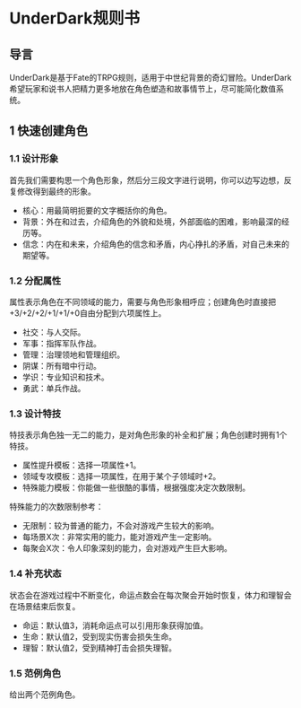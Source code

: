# UnderDark规则书

## 导言
UnderDark是基于Fate的TRPG规则，适用于中世纪背景的奇幻冒险。UnderDark希望玩家和说书人把精力更多地放在角色塑造和故事情节上，尽可能简化数值系统。

## 1 快速创建角色
### 1.1 设计形象
首先我们需要构思一个角色形象，然后分三段文字进行说明，你可以边写边想，反复修改得到最终的形象。
- 核心：用最简明扼要的文字概括你的角色。
- 背景：外在和过去，介绍角色的外貌和处境，外部面临的困难，影响最深的经历等。
- 信念：内在和未来，介绍角色的信念和矛盾，内心挣扎的矛盾，对自己未来的期望等。

### 1.2 分配属性
属性表示角色在不同领域的能力，需要与角色形象相呼应；创建角色时直接把+3/+2/+2/+1/+1/+0自由分配到六项属性上。
- 社交：与人交际。
- 军事：指挥军队作战。
- 管理：治理领地和管理组织。
- 阴谋：所有暗中行动。
- 学识：专业知识和技术。
- 勇武：单兵作战。

### 1.3 设计特技
特技表示角色独一无二的能力，是对角色形象的补全和扩展；角色创建时拥有1个特技。
- 属性提升模板：选择一项属性+1。
- 领域专攻模板：选择一项属性，在用于某个子领域时+2。
- 特殊能力模板：你能做一些很酷的事情，根据强度决定次数限制。

特殊能力的次数限制参考：
- 无限制：较为普通的能力，不会对游戏产生较大的影响。
- 每场景X次：非常实用的能力，能对游戏产生一定影响。
- 每聚会X次：令人印象深刻的能力，会对游戏产生巨大影响。

### 1.4 补充状态
状态会在游戏过程中不断变化，命运点数会在每次聚会开始时恢复，体力和理智会在场景结束后恢复。
- 命运：默认值3，消耗命运点可以引用形象获得加值。
- 生命：默认值2，受到现实伤害会损失生命。
- 理智：默认值2，受到精神打击会损失理智。

### 1.5 范例角色
给出两个范例角色。
```txt
```
```txt
```